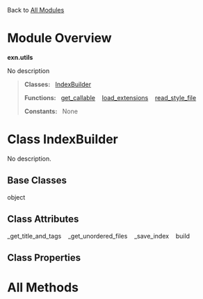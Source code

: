 Back to [All Modules](https://pyrustic.github.com/blob/master/docs/modules/README.md#readme)

# Module Overview

**exn.utils**
 
No description

> **Classes:** &nbsp; [IndexBuilder](https://pyrustic.github.com/blob/master/docs/modules/content/exn.utils/content/classes/IndexBuilder.md#class-indexbuilder)
>
> **Functions:** &nbsp; [get\_callable](https://pyrustic.github.com/blob/master/docs/modules/content/exn.utils/content/functions.md#get_callable) &nbsp;&nbsp; [load\_extensions](https://pyrustic.github.com/blob/master/docs/modules/content/exn.utils/content/functions.md#load_extensions) &nbsp;&nbsp; [read\_style\_file](https://pyrustic.github.com/blob/master/docs/modules/content/exn.utils/content/functions.md#read_style_file)
>
> **Constants:** &nbsp; None

# Class IndexBuilder
No description.

## Base Classes
object

## Class Attributes
\_get\_title\_and\_tags &nbsp;&nbsp; \_get\_unordered\_files &nbsp;&nbsp; \_save\_index &nbsp;&nbsp; build

## Class Properties


# All Methods




